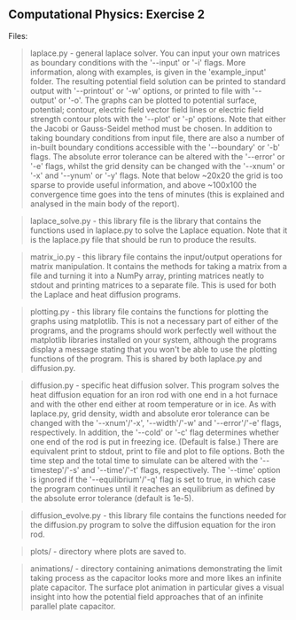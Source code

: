 Computational Physics: Exercise 2
---------------------------------

Files:

> laplace.py - general laplace solver. You can input your own matrices as boundary conditions with the '--input' or '-i' flags. More information, along with examples, is given in the 'example\_input' folder. The resulting potential field solution can be printed to standard output with '--printout' or '-w' options, or printed to file with '--output' or '-o'. The graphs can be plotted to potential surface, potential; contour, electric field vector field lines or electric field strength contour plots with the '--plot' or '-p' options. Note that either the Jacobi or Gauss-Seidel method must be chosen. In addition to taking boundary conditions from input file, there are also a number of in-built boundary conditions accessible with the '--boundary' or '-b' flags. The absolute error tolerance can be altered with the '--error' or '-e' flags, whilst the grid density can be changed with the '--xnum' or '-x' and '--ynum' or '-y' flags. Note that below ~20x20 the grid is too sparse to provide useful information, and above ~100x100 the convergence time goes into the tens of minutes (this is explained and analysed in the main body of the report).

> laplace\_solve.py - this library file is the library that contains the functions used in laplace.py to solve the Laplace equation. Note that it is the laplace.py file that should be run to produce the results.

> matrix\_io.py - this library file contains the input/output operations for matrix manipulation. It contains the methods for taking a matrix from a file and turning it into a NumPy array, printing matrices neatly to stdout and printing matrices to a separate file. This is used for both the Laplace and heat diffusion programs.

> plotting.py - this library file contains the functions for plotting the graphs using matplotlib. This is not a necessary part of either of the programs, and the programs should work perfectly well without the matplotlib libraries installed on your system, although the programs display a message stating that you won't be able to use the plotting functions of the program. This is shared by both laplace.py and diffusion.py.

> diffusion.py - specific heat diffusion solver. This program solves the heat diffusion equation for an iron rod with one end in a hot furnace and with the other end either at room temperature or in ice. As with laplace.py, grid density, width and absolute eror tolerance can be changed with the '--xnum'/'-x', '--width'/'-w' and '--error'/'-e' flags, respectively. In addition, the '--cold' or '-c' flag determines whether one end of the rod is put in freezing ice. (Default is false.) There are equivalent print to stdout, print to file and plot to file options. Both the time step and the total time to simulate can be altered with the '--timestep'/'-s' and '--time'/'-t' flags, respectively. The '--time' option is ignored if the '--equilibrium'/'-q' flag is set to true, in which case the program continues until it reaches an equilibrium as defined by the absolute error tolerance (default is 1e-5).

> diffusion\_evolve.py - this library file contains the functions needed for the diffusion.py program to solve the diffusion equation for the iron rod.

> plots/ - directory where plots are saved to.

> animations/ - directory containing animations demonstrating the limit taking process as the capacitor looks more and more likes an infinite plate capacitor. The surface plot animation in particular gives a visual insight into how the potential field approaches that of an infinite parallel plate capacitor.
